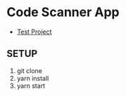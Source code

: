 # Code Scanner App

- [Test Project](https://snack.expo.io/@janothefuckingbeer/codescannerapp)

## SETUP

1. git clone
2. yarn install
3. yarn start
